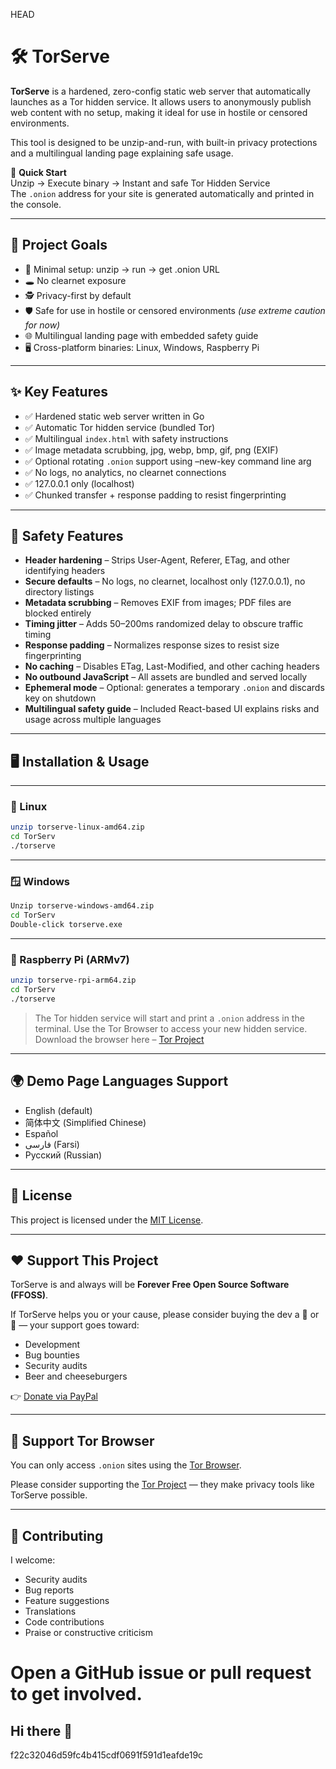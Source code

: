 HEAD
# 🛠️ TorServe

**TorServe** is a hardened, zero-config static web server that automatically launches as a Tor hidden service. It allows users to anonymously publish web content with no setup, making it ideal for use in hostile or censored environments.

This tool is designed to be unzip-and-run, with built-in privacy protections and a multilingual landing page explaining safe usage.

🧭 **Quick Start**  
Unzip → Execute binary → Instant and safe Tor Hidden Service  
The `.onion` address for your site is generated automatically and printed in the console.

---

## 🎯 Project Goals

- 🧳 Minimal setup: unzip → run → get .onion URL
- 🕳️ No clearnet exposure
- 🕵️ Privacy-first by default
- 🛡️ Safe for use in hostile or censored environments *(use extreme caution for now)*
- 🌐 Multilingual landing page with embedded safety guide
- 🖥️ Cross-platform binaries: Linux, Windows, Raspberry Pi

---

## ✨ Key Features

- ✅ Hardened static web server written in Go
- ✅ Automatic Tor hidden service (bundled Tor)
- ✅ Multilingual `index.html` with safety instructions
- ✅ Image metadata scrubbing, jpg, webp, bmp, gif, png (EXIF)
- ✅ Optional rotating `.onion` support using –new-key command line arg
- ✅ No logs, no analytics, no clearnet connections
- ✅ 127.0.0.1 only (localhost)
- ✅ Chunked transfer + response padding to resist fingerprinting

---

## 🧠 Safety Features

- **Header hardening** – Strips User-Agent, Referer, ETag, and other identifying headers
- **Secure defaults** – No logs, no clearnet, localhost only (127.0.0.1), no directory listings
- **Metadata scrubbing** – Removes EXIF from images; PDF files are blocked entirely
- **Timing jitter** – Adds 50–200ms randomized delay to obscure traffic timing
- **Response padding** – Normalizes response sizes to resist size fingerprinting
- **No caching** – Disables ETag, Last-Modified, and other caching headers
- **No outbound JavaScript** – All assets are bundled and served locally
- **Ephemeral mode** – Optional: generates a temporary `.onion` and discards key on shutdown
- **Multilingual safety guide** – Included React-based UI explains risks and usage across multiple languages

---

## 🖥️ Installation & Usage

---

### 🐧 Linux

```bash
unzip torserve-linux-amd64.zip
cd TorServ
./torserve
```

---

### 🪟 Windows

```bash
Unzip torserve-windows-amd64.zip
cd TorServ
Double-click torserve.exe
```

---

### 🍓 Raspberry Pi (ARMv7)

```bash
unzip torserve-rpi-arm64.zip
cd TorServ
./torserve
```

> The Tor hidden service will start and print a `.onion` address in the terminal. Use the Tor Browser to access your new hidden service. Download the browser here – [Tor Project](https://support.torproject.org/) 

---

## 🌍 Demo Page Languages Support

- English (default)
- 简体中文 (Simplified Chinese)
- Español
- فارسی (Farsi)
- Русский (Russian)

---

## 📜 License

This project is licensed under the [MIT License](LICENSE).

---

## ❤️ Support This Project

TorServe is and always will be **Forever Free Open Source Software (FFOSS)**.

If TorServe helps you or your cause, please consider buying the dev a 🍔 or 🍺 — your support goes toward:

- Development
- Bug bounties
- Security audits
- Beer and cheeseburgers

👉 [Donate via PayPal](https://paypal.me/torserv)

---

## 🧭 Support Tor Browser

You can only access `.onion` sites using the [Tor Browser](https://www.torproject.org/download/).

Please consider supporting the [Tor Project](https://support.torproject.org/) — they make privacy tools like TorServe possible.

---

## 👋 Contributing

I welcome:
- Security audits
- Bug reports
- Feature suggestions
- Translations
- Code contributions
- Praise or constructive criticism

Open a GitHub issue or pull request to get involved.
=======
## Hi there 👋

<!--
**torserv/torserv** is a ✨ _special_ ✨ repository because its `README.md` (this file) appears on your GitHub profile.

Here are some ideas to get you started:

- 🔭 I’m currently working on ...
- 🌱 I’m currently learning ...
- 👯 I’m looking to collaborate on ...
- 🤔 I’m looking for help with ...
- 💬 Ask me about ...
- 📫 How to reach me: ...
- 😄 Pronouns: ...
- ⚡ Fun fact: ...
-->
f22c32046d59fc4b415cdf0691f591d1eafde19c
